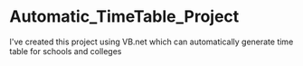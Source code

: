# Automatic_TimeTable_Project
I've created this project using VB.net which can automatically generate time table for schools and colleges
